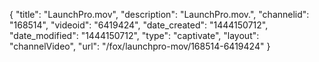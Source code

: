 {
    "title": "LaunchPro.mov",
    "description": "LaunchPro.mov.",
    "channelid": "168514",
    "videoid": "6419424",
    "date_created": "1444150712",
    "date_modified": "1444150712",
    "type": "captivate",
    "layout": "channelVideo",
    "url": "\/fox\/launchpro-mov\/168514-6419424"
}